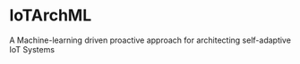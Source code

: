 # IoTArchML
A Machine-learning driven proactive approach for architecting self-adaptive IoT Systems

